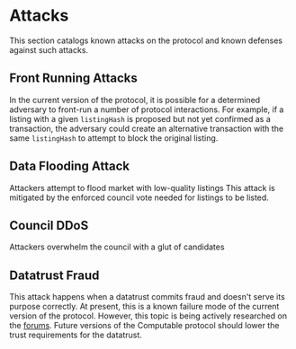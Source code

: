 # Attacks
This section catalogs known attacks on the protocol and
known defenses against such attacks.

## Front Running Attacks

In the current version of the protocol, it is possible
for a determined adversary to front-run a number of
protocol interactions. For example, if a listing with a
given `listingHash` is proposed but not yet confirmed
as a transaction, the adversary could create an
alternative transaction with the same `listingHash` to
attempt to block the original listing.

## Data Flooding Attack

Attackers attempt to flood market with low-quality
listings This attack is mitigated by the enforced
council vote needed for listings to be listed.

## Council DDoS 

Attackers overwhelm the council with a glut of candidates

## Datatrust Fraud 

This attack happens when a datatrust commits fraud and
doesn't serve its purpose correctly. At present, this
is a known failure mode of the current version of the
protocol.  However, this topic is being actively
researched on the
[forums](https://forum.computable.io/). Future versions
of the Computable protocol should lower the trust
requirements for the datatrust.
